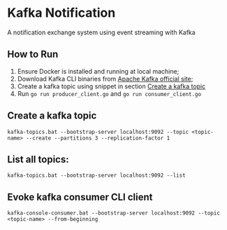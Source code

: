 # Kafka Notification
A notification exchange system using event streaming with Kafka

## How to Run
1. Ensure Docker is installed and running at local machine;
2. Download Kafka CLI binaries from [Apache Kafka official site](https://kafka.apache.org/downloads);
3. Create a kafka topic using snippet in section [Create a kafka topic](#create-a-kafka-topic)
4. Run `go run producer_client.go` and `go run consumer_client.go`

## Create a kafka topic
```
kafka-topics.bat --bootstrap-server localhost:9092 --topic <topic-name> --create --partitions 3 --replication-factor 1
```

## List all topics:
```
kafka-topics.bat --bootstrap-server localhost:9092 --list
```

## Evoke kafka consumer CLI client
```
kafka-console-consumer.bat --bootstrap-server localhost:9092 --topic <topic-name> --from-beginning
```